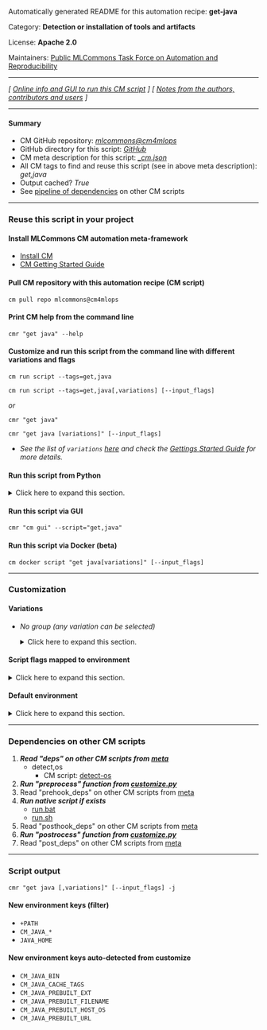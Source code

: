 Automatically generated README for this automation recipe: **get-java**

Category: **Detection or installation of tools and artifacts**

License: **Apache 2.0**

Maintainers: [Public MLCommons Task Force on Automation and Reproducibility](https://github.com/mlcommons/ck/blob/master/docs/taskforce.md)

---
*[ [Online info and GUI to run this CM script](https://access.cknowledge.org/playground/?action=scripts&name=get-java,9399d0e785704f8c) ] [ [Notes from the authors, contributors and users](README-extra.md) ]*

---
#### Summary

* CM GitHub repository: *[mlcommons@cm4mlops](https://github.com/mlcommons/cm4mlops/tree/dev)*
* GitHub directory for this script: *[GitHub](https://github.com/mlcommons/cm4mlops/tree/dev/script/get-java)*
* CM meta description for this script: *[_cm.json](_cm.json)*
* All CM tags to find and reuse this script (see in above meta description): *get,java*
* Output cached? *True*
* See [pipeline of dependencies](#dependencies-on-other-cm-scripts) on other CM scripts


---
### Reuse this script in your project

#### Install MLCommons CM automation meta-framework

* [Install CM](https://access.cknowledge.org/playground/?action=install)
* [CM Getting Started Guide](https://github.com/mlcommons/ck/blob/master/docs/getting-started.md)

#### Pull CM repository with this automation recipe (CM script)

```cm pull repo mlcommons@cm4mlops```

#### Print CM help from the command line

````cmr "get java" --help````

#### Customize and run this script from the command line with different variations and flags

`cm run script --tags=get,java`

`cm run script --tags=get,java[,variations] [--input_flags]`

*or*

`cmr "get java"`

`cmr "get java [variations]" [--input_flags]`


* *See the list of `variations` [here](#variations) and check the [Gettings Started Guide](https://github.com/mlcommons/ck/blob/dev/docs/getting-started.md) for more details.*

#### Run this script from Python

<details>
<summary>Click here to expand this section.</summary>

```python

import cmind

r = cmind.access({'action':'run'
                  'automation':'script',
                  'tags':'get,java'
                  'out':'con',
                  ...
                  (other input keys for this script)
                  ...
                 })

if r['return']>0:
    print (r['error'])

```

</details>


#### Run this script via GUI

```cmr "cm gui" --script="get,java"```

#### Run this script via Docker (beta)

`cm docker script "get java[variations]" [--input_flags]`

___
### Customization


#### Variations

  * *No group (any variation can be selected)*
    <details>
    <summary>Click here to expand this section.</summary>

    * `_install`
      - Environment variables:
        - *CM_JAVA_PREBUILT_INSTALL*: `on`
      - Workflow:

    </details>


#### Script flags mapped to environment
<details>
<summary>Click here to expand this section.</summary>

* `--install=value`  &rarr;  `CM_JAVA_PREBUILT_INSTALL=value`

**Above CLI flags can be used in the Python CM API as follows:**

```python
r=cm.access({... , "install":...}
```

</details>

#### Default environment

<details>
<summary>Click here to expand this section.</summary>

These keys can be updated via `--env.KEY=VALUE` or `env` dictionary in `@input.json` or using script flags.

* CM_JAVA_PREBUILT_VERSION: `19`
* CM_JAVA_PREBUILT_BUILD: `36`
* CM_JAVA_PREBUILT_URL: `https://download.java.net/openjdk/jdk${CM_JAVA_PREBUILT_VERSION}/ri/`
* CM_JAVA_PREBUILT_FILENAME: `openjdk-${CM_JAVA_PREBUILT_VERSION}+${CM_JAVA_PREBUILT_BUILD}_${CM_JAVA_PREBUILT_HOST_OS}-x64_bin`

</details>

___
### Dependencies on other CM scripts


  1. ***Read "deps" on other CM scripts from [meta](https://github.com/mlcommons/cm4mlops/tree/dev/script/get-java/_cm.json)***
     * detect,os
       - CM script: [detect-os](https://github.com/mlcommons/cm4mlops/tree/master/script/detect-os)
  1. ***Run "preprocess" function from [customize.py](https://github.com/mlcommons/cm4mlops/tree/dev/script/get-java/customize.py)***
  1. Read "prehook_deps" on other CM scripts from [meta](https://github.com/mlcommons/cm4mlops/tree/dev/script/get-java/_cm.json)
  1. ***Run native script if exists***
     * [run.bat](https://github.com/mlcommons/cm4mlops/tree/dev/script/get-java/run.bat)
     * [run.sh](https://github.com/mlcommons/cm4mlops/tree/dev/script/get-java/run.sh)
  1. Read "posthook_deps" on other CM scripts from [meta](https://github.com/mlcommons/cm4mlops/tree/dev/script/get-java/_cm.json)
  1. ***Run "postrocess" function from [customize.py](https://github.com/mlcommons/cm4mlops/tree/dev/script/get-java/customize.py)***
  1. Read "post_deps" on other CM scripts from [meta](https://github.com/mlcommons/cm4mlops/tree/dev/script/get-java/_cm.json)

___
### Script output
`cmr "get java [,variations]" [--input_flags] -j`
#### New environment keys (filter)

* `+PATH`
* `CM_JAVA_*`
* `JAVA_HOME`
#### New environment keys auto-detected from customize

* `CM_JAVA_BIN`
* `CM_JAVA_CACHE_TAGS`
* `CM_JAVA_PREBUILT_EXT`
* `CM_JAVA_PREBUILT_FILENAME`
* `CM_JAVA_PREBUILT_HOST_OS`
* `CM_JAVA_PREBUILT_URL`